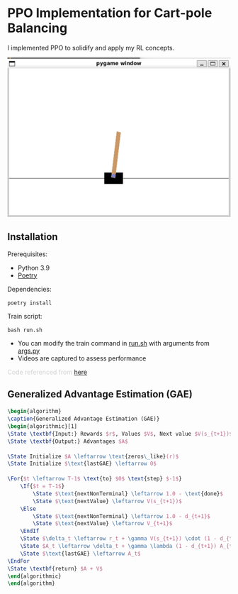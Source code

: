 # PPO Implementation for Cart-pole Balancing

I implemented PPO to solidify and apply my RL concepts.

![alt text](image.png)

## Installation
Prerequisites:
* Python 3.9
* [Poetry](https://python-poetry.org)

Dependencies:
```
poetry install
```

Train script:
```
bash run.sh
```

* You can modify the train command in [run.sh](./run.sh) with arguments from [args.py](./args.py)
* Videos are captured to assess performance

<span style="color:lightgray">Code referenced from [here](https://github.com/vwxyzjn/ppo-implementation-details)</span>

## Generalized Advantage Estimation (GAE)

```latex
\begin{algorithm}
\caption{Generalized Advantage Estimation (GAE)}
\begin{algorithmic}[1]
\State \textbf{Input:} Rewards $r$, Values $V$, Next value $V(s_{t+1})$, Discount factor $\gamma$, GAE parameter $\lambda$
\State \textbf{Output:} Advantages $A$

\State Initialize $A \leftarrow \text{zeros\_like}(r)$
\State Initialize $\text{lastGAE} \leftarrow 0$

\For{$t \leftarrow T-1$ \text{to} $0$ \text{step} $-1$}
    \If{$t = T-1$}
        \State $\text{nextNonTerminal} \leftarrow 1.0 - \text{done}$
        \State $\text{nextValue} \leftarrow V(s_{t+1})$
    \Else
        \State $\text{nextNonTerminal} \leftarrow 1.0 - d_{t+1}$
        \State $\text{nextValue} \leftarrow V_{t+1}$
    \EndIf
    \State $\delta_t \leftarrow r_t + \gamma V(s_{t+1}) \cdot (1 - d_{t+1}) - V(s_t)$
    \State $A_t \leftarrow \delta_t + \gamma \lambda (1 - d_{t+1}) A_{t+1}$
    \State $\text{lastGAE} \leftarrow A_t$
\EndFor
\State \textbf{return} $A + V$
\end{algorithmic}
\end{algorithm}
